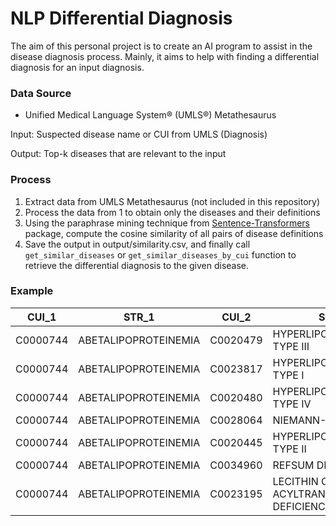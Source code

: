 # NLP Differential Diagnosis

The aim of this personal project is to create an AI program to assist in the disease diagnosis process. 
Mainly, it aims to help with finding a differential diagnosis for an input diagnosis.

### Data Source
* Unified Medical Language System® (UMLS®) Metathesaurus

Input: Suspected disease name or CUI from UMLS (Diagnosis)

Output: Top-k diseases that are relevant to the input

### Process
1. Extract data from UMLS Metathesaurus (not included in this repository)
2. Process the data from 1 to obtain only the diseases and their definitions
3. Using the paraphrase mining technique from [Sentence-Transformers]([url](https://www.sbert.net/examples/applications/paraphrase-mining/README.html)https://www.sbert.net/examples/applications/paraphrase-mining/README.html) package, compute the cosine similarity of all pairs of disease definitions
4. Save the output in output/similarity.csv, and finally call ```get_similar_diseases``` or ```get_similar_diseases_by_cui``` function to retrieve the differential diagnosis to the given disease.

### Example

| CUI_1 |	STR_1	| CUI_2 |	STR_2 |	SCORE |
| ----- | ----- | ----- | ----- | ----- | 
|	C0000744 |	ABETALIPOPROTEINEMIA	| C0020479	| HYPERLIPOPROTEINEMIA TYPE III |	0.734213 |
| C0000744 |	ABETALIPOPROTEINEMIA	| C0023817	| HYPERLIPOPROTEINEMIA TYPE I |	0.732668 |
| C0000744 |	ABETALIPOPROTEINEMIA	| C0020480	| HYPERLIPOPROTEINEMIA TYPE IV |	0.729844 |
|	C0000744 |	ABETALIPOPROTEINEMIA	| C0028064	| NIEMANN-PICK DISEASE |	0.670821 |
|	C0000744 |	ABETALIPOPROTEINEMIA	| C0020445	| HYPERLIPOPROTEINEMIA TYPE II |	0.650171 |
|	C0000744 |	ABETALIPOPROTEINEMIA	| C0034960	| REFSUM DISEASE |	0.640331 |
|	C0000744 |	ABETALIPOPROTEINEMIA	| C0023195	| LECITHIN CHOLESTEROL ACYLTRANSFERASE DEFICIENCY |	0.638767 |
